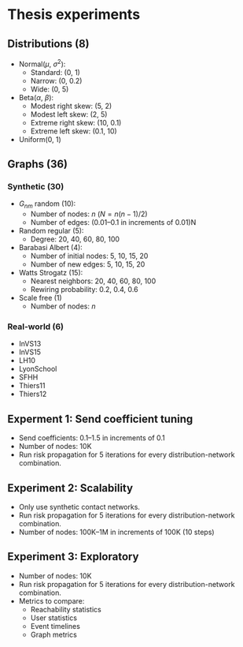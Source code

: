 # Thesis experiments

## Distributions (8)

- Normal($\mu$, $\sigma^2$):
  - Standard: (0, 1)
  - Narrow: (0, 0.2)
  - Wide: (0, 5)
- Beta($\alpha$, $\beta$):
  - Modest right skew: (5, 2)
  - Modest left skew: (2, 5)
  - Extreme right skew: (10, 0.1)
  - Extreme left skew: (0.1, 10)
- Uniform(0, 1)

## Graphs (36)

### Synthetic (30)

- $G_{nm}$ random (10):
  - Number of nodes: $n$ ($N = n(n - 1) / 2$)
  - Number of edges: (0.01–0.1 in increments of 0.01)N
- Random regular (5):
  - Degree: 20, 40, 60, 80, 100
- Barabasi Albert (4):
  - Number of initial nodes: 5, 10, 15, 20
  - Number of new edges: 5, 10, 15, 20
- Watts Strogatz (15):
  - Nearest neighbors: 20, 40, 60, 80, 100
  - Rewiring probability: 0.2, 0.4, 0.6
- Scale free (1)
  - Number of nodes: $n$ 

### Real-world (6)

- InVS13
- InVS15
- LH10
- LyonSchool
- SFHH
- Thiers11
- Thiers12

## Experment 1: Send coefficient tuning

- Send coefficients: 0.1–1.5 in increments of 0.1
- Number of nodes: 10K
- Run risk propagation for 5 iterations for every distribution-network combination.

## Experiment 2: Scalability

- Only use synthetic contact networks.
- Run risk propagation for 5 iterations for every distribution-network combination.
- Number of nodes: 100K–1M in increments of 100K (10 steps)

## Experiment 3: Exploratory

- Number of nodes: 10K
- Run risk propagation for 5 iterations for every distribution-network combination.
- Metrics to compare:
  - Reachability statistics
  - User statistics
  - Event timelines
  - Graph metrics
